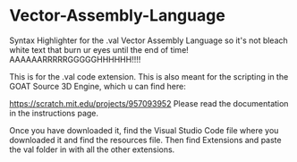# Vector-Assembly-Language
Syntax Highlighter for the .val Vector Assembly Language so it's not bleach white text 
that burn ur eyes until the end of time! AAAAAARRRRRGGGGGHHHHHH!!!!

This is for the .val code extension.
This is also meant for the scripting in the
GOAT Source 3D Engine, which u can find here:

https://scratch.mit.edu/projects/957093952
Please read the documentation in the instructions page.

Once you have downloaded it, find the Visual Studio Code file
where you downloaded it and find the resources file. Then find
Extensions and paste the val folder in with all the other extensions.
